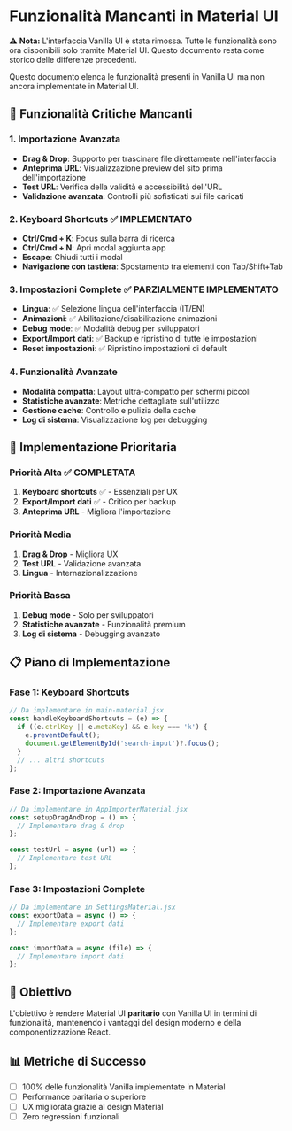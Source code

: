 # Funzionalità Mancanti in Material UI

⚠️ **Nota:** L'interfaccia Vanilla UI è stata rimossa. Tutte le funzionalità sono ora disponibili solo tramite Material UI. Questo documento resta come storico delle differenze precedenti.

Questo documento elenca le funzionalità presenti in Vanilla UI ma non ancora implementate in Material UI.

## 🚨 Funzionalità Critiche Mancanti

### 1. Importazione Avanzata
- **Drag & Drop**: Supporto per trascinare file direttamente nell'interfaccia
- **Anteprima URL**: Visualizzazione preview del sito prima dell'importazione
- **Test URL**: Verifica della validità e accessibilità dell'URL
- **Validazione avanzata**: Controlli più sofisticati sui file caricati

### 2. Keyboard Shortcuts ✅ IMPLEMENTATO
- **Ctrl/Cmd + K**: Focus sulla barra di ricerca
- **Ctrl/Cmd + N**: Apri modal aggiunta app
- **Escape**: Chiudi tutti i modal
- **Navigazione con tastiera**: Spostamento tra elementi con Tab/Shift+Tab

### 3. Impostazioni Complete ✅ PARZIALMENTE IMPLEMENTATO
- **Lingua**: ✅ Selezione lingua dell'interfaccia (IT/EN)
- **Animazioni**: ✅ Abilitazione/disabilitazione animazioni
- **Debug mode**: ✅ Modalità debug per sviluppatori
- **Export/Import dati**: ✅ Backup e ripristino di tutte le impostazioni
- **Reset impostazioni**: ✅ Ripristino impostazioni di default

### 4. Funzionalità Avanzate
- **Modalità compatta**: Layout ultra-compatto per schermi piccoli
- **Statistiche avanzate**: Metriche dettagliate sull'utilizzo
- **Gestione cache**: Controllo e pulizia della cache
- **Log di sistema**: Visualizzazione log per debugging

## 🔧 Implementazione Prioritaria

### Priorità Alta ✅ COMPLETATA
1. **Keyboard shortcuts** ✅ - Essenziali per UX
2. **Export/Import dati** ✅ - Critico per backup
3. **Anteprima URL** - Migliora l'importazione

### Priorità Media
1. **Drag & Drop** - Migliora UX
2. **Test URL** - Validazione avanzata
3. **Lingua** - Internazionalizzazione

### Priorità Bassa
1. **Debug mode** - Solo per sviluppatori
2. **Statistiche avanzate** - Funzionalità premium
3. **Log di sistema** - Debugging avanzato

## 📋 Piano di Implementazione

### Fase 1: Keyboard Shortcuts
```javascript
// Da implementare in main-material.jsx
const handleKeyboardShortcuts = (e) => {
  if ((e.ctrlKey || e.metaKey) && e.key === 'k') {
    e.preventDefault();
    document.getElementById('search-input')?.focus();
  }
  // ... altri shortcuts
};
```

### Fase 2: Importazione Avanzata
```javascript
// Da implementare in AppImporterMaterial.jsx
const setupDragAndDrop = () => {
  // Implementare drag & drop
};

const testUrl = async (url) => {
  // Implementare test URL
};
```

### Fase 3: Impostazioni Complete
```javascript
// Da implementare in SettingsMaterial.jsx
const exportData = async () => {
  // Implementare export dati
};

const importData = async (file) => {
  // Implementare import dati
};
```

## 🎯 Obiettivo

L'obiettivo è rendere Material UI **paritario** con Vanilla UI in termini di funzionalità, mantenendo i vantaggi del design moderno e della componentizzazione React.

## 📊 Metriche di Successo

- [ ] 100% delle funzionalità Vanilla implementate in Material
- [ ] Performance paritaria o superiore
- [ ] UX migliorata grazie al design Material
- [ ] Zero regressioni funzionali 